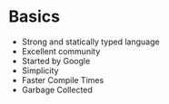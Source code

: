# Basics

- Strong and statically typed language
- Excellent community
- Started by Google
- Simplicity
- Faster Compile Times
- Garbage Collected